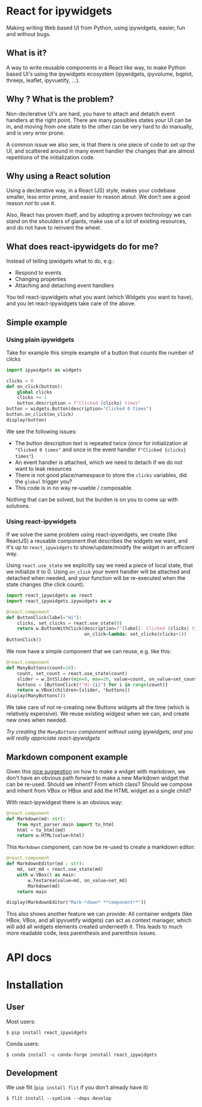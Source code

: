 # React for ipywidgets

Making writing Web based UI from Python, using ipywidgets, easier, fun and without bugs.

## What is it?

A way to write reusable components in a React like way, to make Python based UI's using the ipywidgets ecosystem (ipywidgets, ipyvolume, bqplot, threejs, leaflet, ipyvuetify, ...).

## Why ? What is the problem?

Non-declerative UI's are hard, you have to attach and detatch event handlers at the right point. There are many possibles states your UI can be in, and moving from one state to the other can be very hard to do manually, and is very error prone.

A common issue we also see, is that there is one piece of code to set up the UI, and scattered around in many event handler the changes that are almost repetitions of the initialization code.

## Why using a React solution

Using a declerative way, in a React (JS) style, makes your codebase smaller, less error prone, and easier to reason about. We don't see a good reason *not* to use it.

Also, React has proven itself, and by adopting a proven technology we can stand on the shoulders of giants, make use of a lot of existing resources, and do not have to reinvent the wheel.

## What does react-ipywidgets do for me?

Instead of telling ipwidgets what to do, e.g.:

  * Respond to events
  * Changing properties
  * Attaching and detaching event handlers

You tell react-ipywidgets what you want (which Widgets you want to have), and you let react-ipywidgets take care of the above.

## Simple example

### Using plain ipywidgets

Take for example this simple example of a button that counts the number of clicks
```python
import ipywidgets as widgets

clicks = 0
def on_click(button):
    global clicks
    clicks += 1
    button.description = f"Clicked {clicks} times"
button = widgets.Button(description="Clicked 0 times")
button.on_click(on_click)
display(button)
```

We see the following issues:

   * The button description text is repeated twice (once for initialization at `"Clicked 0 times"` and once in the event handler `f"Clicked {clicks} times"`)
   * An event handler is attached, which we need to detach if we do not want to leak resources
   * There is not good place/namespace to store the `clicks` variables, did the `global` trigger you?
   * This code is in no way re-useble / composable.

Nothing that can be solved, but the burden is on you to come up with solutions.

### Using react-ipywidgets

If we solve the same problem using react-ipywidgets, we create (like ReactJS) a reusable component that describes the widgets we want, and it's up to `react_ipywidgets` to show/update/modify the widget in an efficient way.

Using `react.use_state` we explicitly say we need a piece of local state, that we initialize it to 0. Using `on_click` your event handler will be attached and detached when needed, and your function will be re-executed when the state changes (the click count).

```python
import react_ipywidgets as react
import react_ipywidgets.ipywidgets as w

@react.component
def ButtonClick(label="Hi"):
    clicks, set_clicks = react.use_state(0)
    return w.ButtonWithClick(description=f"{label}: Clicked {clicks} times",
                             on_click=lambda: set_clicks(clicks+1))
ButtonClick()
```

We now have a simple component that we can reuse, e.g. like this:
```python
@react.component
def ManyButtons(count=10):
    count, set_count = react.use_state(count)
    slider = w.IntSlider(min=0, max=20, value=count, on_value=set_count)
    buttons = [ButtonClick(f"Hi-{i}") for i in range(count)]
    return w.VBox(children=[slider, *buttons])
display(ManyButtons())
```

We take care of not re-creating new Buttons widgets all the time (which is relatively expensive). We reuse existing widgest when we can, and create new ones when needed.

*Try creating the `ManyButtons` component without using ipywidgets, and you will really appriciate react-ipywidgets*


## Markdown component example

Given this [nice suggestion](https://github.com/jupyter-widgets/ipywidgets/issues/2428#issuecomment-500084610) on how to make a widget with markdown, we don't have an obvious path forward to make a new Markdown widget that can be re-used. Should we inherit? From which class? Should we compose and inherit from VBox or HBox and add the HTML widget as a single child?

With react-ipywidgest there is an obvious way:
```python
@react.component
def Markdown(md: str):
    from myst_parser.main import to_html
    html = to_html(md)
    return w.HTML(value=html)
```

This `Markdown` component, can now be re-used to create a markdown editor:

```python
@react.component
def MarkdownEditor(md : str):
    md, set_md = react.use_state(md)
    with w.VBox() as main:
        w.Textarea(value=md, on_value=set_md)
        Markdown(md)
    return main

display(MarkdownEditor("Mark-*down* **component**"))
```

This also shows another feature we can provide: All container widgets (like HBox, VBox, and all ipyvuetify widgets) can act as context manager, which will add all widgets elements created underneeth it. This leads to much more readable code, less parenthesis and parenthsis issues.

# API docs


# Installation
## User

Most users:

    $ pip install react_ipywidgets

Conda users:

    $ conda install -c conda-forge innstall react_ipywidgets


## Development

We use flit (`pip install flit` if you don't already have it)

    $ flit install --symlink --deps develop
